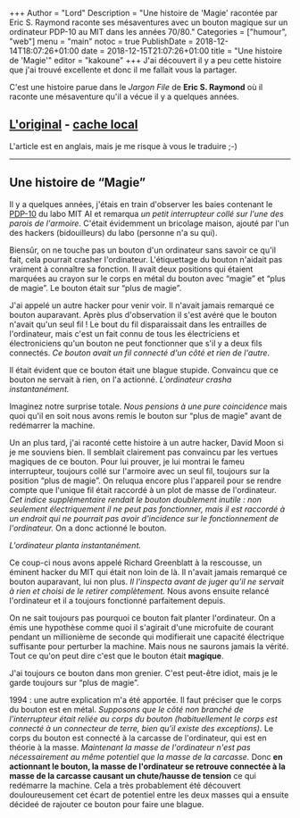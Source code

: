 +++
Author = "Lord"
Description = "Une histoire de 'Magie' racontée par Eric S. Raymond raconte ses mésaventures avec un bouton magique sur un ordinateur PDP-10 au MIT dans les années 70/80."
Categories = ["humour", "web"]
menu = "main"
notoc = true
PublishDate = 2018-12-14T18:07:26+01:00
date = 2018-12-15T21:07:26+01:00
title = "Une histoire de 'Magie'"
editor = "kakoune"
+++
J'ai découvert il y a peu cette histoire que j'ai trouvé excellente et donc il me fallait vous la partager.

C'est une histoire parue dans le *Jargon File* de **Eric S. Raymond** où il raconte une mésaventure qu'il a vécue il y a quelques années.

## [L'original](http://catb.org/jargon/html/magic-story.html) - [cache local](original)

L'article est en anglais, mais je me risque à vous le traduire ;-)

------------------------------

## Une histoire de “Magie”

Il y a quelques années, j'étais en train d'observer les baies contenant le [PDP-10](https://en.wikipedia.org/wiki/PDP-10) du labo MIT AI et remarqua *un petit interrupteur collé sur l'une des parois de l'armoire*.
C'était évidemment un bricolage maison, ajouté par l'un des hackers (bidouilleurs) du labo (personne n'a su qui).

Biensûr, on ne touche pas un bouton d'un ordinateur sans savoir ce qu'il fait, cela pourrait crasher l'ordinateur.
L'étiquettage du bouton n'aidait pas vraiment à connaître sa fonction.
Il avait deux positions qui étaient marquées au crayon sur le corps en métal du bouton avec “magie” et “plus de magie”.
Le bouton était sur “plus de magie”.

J'ai appelé un autre hacker pour venir voir.
Il n'avait jamais remarqué ce bouton auparavant.
Après plus d'observation il s'est avéré que le bouton n'avait qu'un seul fil !
Le bout du fil disparaissait dans les entrailles de l'ordinateur, mais c'est un fait connu de tous les électriciens et électroniciens qu'un bouton ne peut fonctionner que s'il y a deux fils connectés.
*Ce bouton avait un fil connecté d'un côté et rien de l'autre.*

Il était évident que ce bouton était une blague stupide.
Convaincu que ce bouton ne servait à rien, on l'a actionné.
*L'ordinateur crasha instantanément.*

Imaginez notre surprise totale.
*Nous pensions à une pure coincidence* mais quoi qu'il en soit nous avons remis le bouton sur “plus de magie” avant de redémarrer la machine.

Un an plus tard, j'ai raconté cette histoire à un autre hacker, David Moon si je me souviens bien.
Il semblait clairement pas convaincu par les vertues magiques de ce bouton.
Pour lui prouver, je lui montrai le fameu interrupteur, toujours collé sur l'armoire avec un seul fil, toujours sur la position “plus de magie”.
On reluqua encore plus l'appareil pour se rendre compte que l'unique fil était raccordé à un plot de masse de l'ordinateur.
*Cet indice supplémentaire rendait le bouton doublement inutile : non seulement électriquement il ne peut pas fonctionner, mais il est raccordé à un endroit qui ne pourrait pas avoir d'incidence sur le fonctionnement de l'ordinateur.*
On a donc actionné le bouton.

*L'ordinateur planta instantanément.*

Ce coup-ci nous avons appelé Richard Greenblatt à la rescousse, un éminent hacker du MIT qui était non loin de là.
Il n'avait jamais remarqué ce bouton auparavant, lui non plus.
*Il l'inspecta avant de juger qu'il ne servait à rien et choisi de le retirer complètement.*
Nous avons ensuite relancé l'ordinateur et il a toujours fonctionné parfaitement depuis.

On ne sait toujours pas pourquoi ce bouton fait planter l'ordinateur.
On a émis une hypothèse comme quoi il s'agirait d'une microfuite de courant pendant un millionième de seconde qui modifierait une capacité électrique suffisante pour perturber la machine.
Mais nous ne saurons jamais la vérité.
Tout ce qu'on peut dire c'est que le bouton était **magique**.

J'ai toujours ce bouton dans mon grenier.
C'est peut-être idiot, mais je le garde toujours sur “plus de magie”.

1994 : une autre explication m'a été apportée.
Il faut préciser que le corps du bouton est en métal.
*Supposons que le côté non branché de l'interrupteur était reliée au corps du bouton (habituellement le corps est connecté à un connecteur de terre, bien qu'il existe des exceptions).*
Le corps du bouton est connecté à la carcasse de l'ordinateur, qui est en théorie à la masse.
*Maintenant la masse de l'ordinateur n'est pas nécessairement au même potentiel que la masse de la carcasse.*
Donc **en actionnant le bouton, la masse de l'ordinateur se retrouve connectée à la masse de la carcasse causant un chute/hausse de tension** ce qui redémarre la machine.
Cela a très probablement été découvert douloureusement cet écart de potentiel entre les deux masses qui a ensuite décideé de rajouter ce bouton pour faire une blague.


